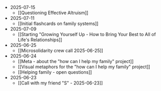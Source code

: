 - 2025-07-15
	- [[Questioning Effective Altruism]]
- 2025-07-11
	- [[Initial flashcards on family systems]]
- 2025-07-09
	- [[Starting "Growing Yourself Up - How to Bring Your Best to All of Life's Relationships]]
- 2025-06-25
	- [[Microsolidarity crew call 2025-06-25]]
- 2025-06-24
	- [[Meta - about the "how can I help my family" project]]
	- [[Visual metaphors for the "how can I help my family" project]]
	- [[Helping family - open questions]]
- 2025-06-23
	- [[Call with my friend "S" - 2025-06-23]]